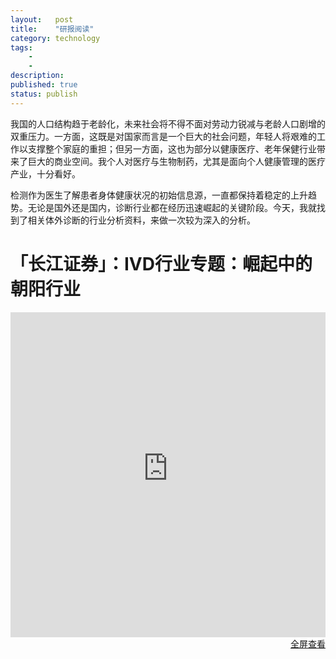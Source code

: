```yaml
---
layout:   post
title:    "研报阅读"
category: technology
tags:     
    -  
    -   
description: 
published: true
status: publish
---
```

 
我国的人口结构趋于老龄化，未来社会将不得不面对劳动力锐减与老龄人口剧增的双重压力。一方面，这既是对国家而言是一个巨大的社会问题，年轻人将艰难的工作以支撑整个家庭的重担；但另一方面，这也为部分以健康医疗、老年保健行业带来了巨大的商业空间。我个人对医疗与生物制药，尤其是面向个人健康管理的医疗产业，十分看好。
 
检测作为医生了解患者身体健康状况的初始信息源，一直都保持着稳定的上升趋势。无论是国外还是国内，诊断行业都在经历迅速崛起的关键阶段。今天，我就找到了相关体外诊断的行业分析资料，来做一次较为深入的分析。
 
# 「长江证券」：IVD行业专题：崛起中的朝阳行业
 
<iframe src="http://7xkojm.com1.z0.glb.clouddn.com/%E9%95%BF%E6%B1%9F%E8%AF%81%E5%88%B8-2015-07-27-%E5%8C%BB%E7%96%97%E4%BF%9D%E5%81%A5%E8%A1%8C%E4%B8%9A%EF%BC%9AIVD%E8%A1%8C%E4%B8%9A%E4%B8%93%E9%A2%98%EF%BC%9A%E5%B4%9B%E8%B5%B7%E4%B8%AD%E7%9A%84%E6%9C%9D%E9%98%B3%E8%A1%8C%E4%B8%9A.pdf" 
style="width:100%; height:520px;" frameborder="0">
</iframe>
 
<p style="margin-top: 0px; text-align:right;">
<a target="_blank" 
href="http://7xkojm.com1.z0.glb.clouddn.com/%E9%95%BF%E6%B1%9F%E8%AF%81%E5%88%B8-2015-07-27-%E5%8C%BB%E7%96%97%E4%BF%9D%E5%81%A5%E8%A1%8C%E4%B8%9A%EF%BC%9AIVD%E8%A1%8C%E4%B8%9A%E4%B8%93%E9%A2%98%EF%BC%9A%E5%B4%9B%E8%B5%B7%E4%B8%AD%E7%9A%84%E6%9C%9D%E9%98%B3%E8%A1%8C%E4%B8%9A.pdf">
  全屏查看
</a>
</p>
 

